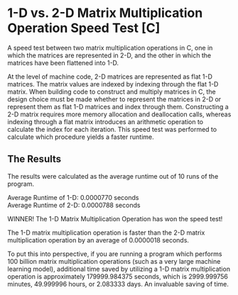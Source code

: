 # 1-D vs. 2-D Matrix Multiplication Operation Speed Test [C]
A speed test between two matrix multiplication operations in C, one in which the matrices are represented in 2-D, and the other in which the matrices have been flattened into 1-D.

At the level of machine code, 2-D matrices are represented as flat 1-D matrices. The matrix values are indexed by indexing through the flat 1-D matrix. When building code to construct and multiply matrices in C, the design choice must be made whether to represent the matrices in 2-D or represent them as flat 1-D matrices and index through them. Constructing a 2-D matrix requires more memory allocation and deallocation calls, whereas indexing through a flat matrix introduces an arithmetic operation to calculate the index for each iteration. This speed test was performed to calculate which procedure yields a faster runtime.

## The Results
The results were calculated as the average runtime out of 10 runs of the program.

Average Runtime of 1-D: 0.0000770 seconds <br>
Average Runtime of 2-D: 0.0000788 seconds

WINNER! The 1-D Matrix Multiplication Operation has won the speed test!

The 1-D matrix multiplication operation is faster than the 2-D matrix multiplication operation by an average of 0.0000018 seconds. 

To put this into perspective, if you are running a program which performs 100 billion matrix multiplication operations (such as a very large machine learning model), additional time saved by utilizing a 1-D matrix multiplication operation is approximately 179999.984375 seconds, which is 2999.999756 minutes, 49.999996 hours, or 2.083333 days. An invaluable saving of time. 
